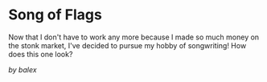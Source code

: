 # Song of Flags

Now that I don't have to work any more because I made so much money on the stonk market, I've decided to pursue my hobby of songwriting! How does this one look?

_by balex_
